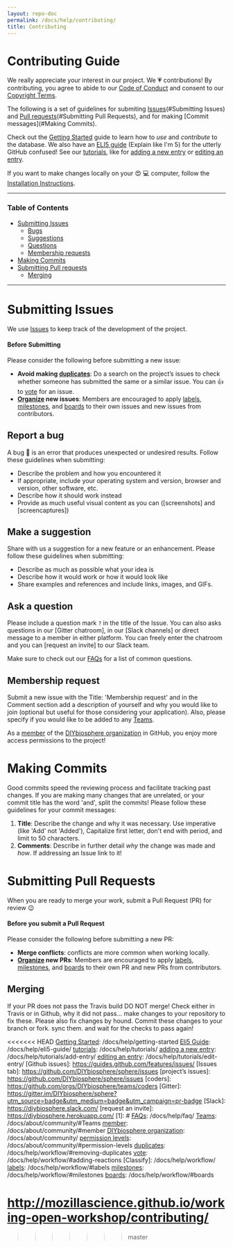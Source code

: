 ```yaml
---
layout: repo-doc
permalink: /docs/help/contributing/
title: Contributing
---
```


# Contributing Guide
We really appreciate your interest in our project. We :heartpulse: contributions! By contributing, you agree to abide to our [Code of Conduct] and consent to our [Copyright Terms].

The following is a set of guidelines for submiting [Issues](#Submitting Issues) and [Pull requests](#Submitting Pull Requests), and for making [Commit messages](#Making Commits).

Check out the [Getting Started] guide to learn how to _use_ and _contribute_ to the database. We also have an [ELI5 guide] (Explain like I'm 5) for the utterly GitHub confused! See our [tutorials], like for [adding a new entry] or [editing an entry].

If you want to make changes locally on your :heart_eyes: :computer: computer, follow the [Installation Instructions].

---

### Table of Contents

- [Submitting Issues](#submitting-issues)
  - [Bugs](#report-a-bug)
  - [Suggestions](#make-a-suggestion)
  - [Questions](#ask-a-question)
  - [Membership requests](#membership-request)
- [Making Commits](#making-commits)
- [Submitting Pull requests](#submiting-Pull-Requests)
  - [Merging]()

---

# Submitting Issues
We use [Issues] to keep track of the development of the project.

#### Before Submitting
Please consider the following before submitting a new issue:

- **Avoid making [duplicates]**: Do a search on the project’s issues to check whether someone has submitted the same or a similar issue. You can :+1: to [vote] for an issue.
- **[Organize] new issues**: Members are encouraged to apply [labels], [milestones], and [boards] to their own issues and new issues from contributors.

## Report a bug
A bug :bug: is an error that produces unexpected or undesired results. Follow these guidelines when submitting:

- Describe the problem and how you encountered it
- If appropriate, include your operating system and version, browser and version, other software, etc.
- Describe how it should work instead
- Provide as much useful visual content as you can ([screenshots] and [screencaptures])


## Make a suggestion
Share with us a suggestion for a new feature or an enhancement. Please follow these guidelines when submitting:

- Describe as much as possible what your idea is
- Describe how it would work or how it would look like
- Share examples and references and include links, images, and GIFs.

## Ask a question
Please include a question mark `?` in the title of the Issue. You can also asks questions in our [Gitter chatroom], in our [Slack channels] or direct message to a member in either platform. You can freely enter the chatroom and you can [request an invite] to our Slack team.

Make sure to check out our [FAQs] for a list of common questions.

## Membership request
Submit a new issue with the Title: 'Membership request' and in the Comment section add a description of yourself and why you would like to join (optional but useful for those considering your application). Also, please specify if you would like to be added to any [Teams].

As a [member] of the [DIYbiosphere organization] in GitHub, you enjoy more access permissions to the project!

# Making Commits
Good commits speed the reviewing process and facilitate tracking past changes. If you are making many changes that are unrelated, or your commit title has the word 'and', split the commits! Please follow these guidelines for your commit messages:

1. **Title**: Describe the change and why it was necessary. Use imperative (like 'Add' not 'Added'), Capitalize first letter, don't end with period, and limit to 50 characters.
2. **Comments**: Describe in further detail _why_ the change was made and _how_. If addressing an Issue link to it!

# Submitting Pull Requests
When you are ready to merge your work, submit a Pull Request (PR) for review :wink:

#### Before you submit a Pull Request
Please consider the following before submitting a new PR:

- **Merge conflicts**: conflicts are more common when working locally.
- **[Organize] new PRs**: Members are encouraged to apply [labels], [milestones], and [boards] to their own PR and new PRs from contributors.


## Merging
If your PR does not pass the Travis build DO NOT merge! Check either in Travis or in Github, why it did not pass... make changes to your repository to fix these. Please also fix changes by hound. Commit these changes to your branch or fork. sync them. and wait for the checks to pass again!


[Code of Conduct]: http://sphere.diybio.org/docs/about/coc/
[Copyright Terms]: http://sphere.diybio.org/docs/about/copyright/license/
[Issues]: https://github.com/DIYbiosphere/sphere/issues
[Pull Requests]: https://github.com/DIYbiosphere/sphere/pulls
<<<<<<< HEAD
[Getting Started]: /docs/help/getting-started
[Eli5 Guide]: /docs/help/eli5-guide/
[tutorials]: /docs/help/tutorials/
[adding a new entry]: /docs/help/tutorials/add-entry/
[editing an entry]: /docs/help/tutorials/edit-entry/
[Github issues]: https://guides.github.com/features/issues/
[Issues tab]: https://github.com/DIYbiosphere/sphere/issues
[project’s issues]: https://github.com/DIYbiosphere/sphere/issues
[coders]: https://github.com/orgs/DIYbiosphere/teams/coders
[Gitter]: https://gitter.im/DIYbiosphere/sphere?utm_source=badge&utm_medium=badge&utm_campaign=pr-badge
[Slack]: https://diybiosphere.slack.com/
[request an invite]: https://diybiosphere.herokuapp.com/
[1]: #
[FAQs]: /docs/help/faq/
[Teams]: /docs/about/community/#Teams
[member]: /docs/about/community/#member
[DIYbiosphere organization]: /docs/about/community/
[permission levels]: /docs/about/community/#permission-levels
[duplicates]: /docs/help/workflow/#removing-duplicates
[vote]: /docs/help/workflow/#adding-reactions
[Classify]: /docs/help/workflow/
[labels]: /docs/help/workflow/#labels
[milestones]: /docs/help/workflow/#milestones
[boards]: /docs/help/workflow/#boards


http://mozillascience.github.io/working-open-workshop/contributing/
=======
[Getting Started]: /help/getting-started
[Eli5 Guide]: /help/eli5-guide/
[tutorials]: /help/tutorials/
[adding a new entry]: /help/tutorials/add-entry/
[editing an entry]: /help/tutorials/edit-entry/
[communication platforms]: /about/contact/
[FAQs]: /help/faq/
[Teams]: /about/community/#Teams
[member]: /about/community/#member
[DIYbiosphere organization]: /about/community/
[permission levels]: /about/community/#permission-levels
[duplicates]: /help/workflow/#removing-duplicates
[vote]: /help/workflow/#adding-reactions
[Organize]: /help/workflow/
[labels]: /help/workflow/#labels
[milestones]: /help/workflow/#milestones
[boards]: /help/workflow/#boards
[installation instructions]: /help/install/
[Travis]: https://travis-ci.org/DIYbiosphere/sphere
>>>>>>> master
